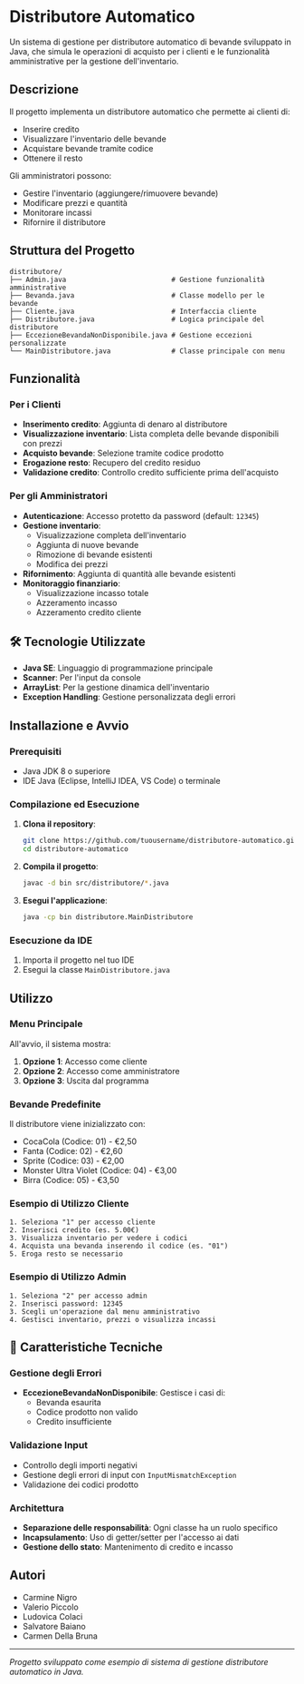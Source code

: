 # Distributore Automatico

Un sistema di gestione per distributore automatico di bevande sviluppato in Java, che simula le operazioni di acquisto per i clienti e le funzionalità amministrative per la gestione dell'inventario.

## Descrizione

Il progetto implementa un distributore automatico che permette ai clienti di:
- Inserire credito
- Visualizzare l'inventario delle bevande
- Acquistare bevande tramite codice
- Ottenere il resto

Gli amministratori possono:
- Gestire l'inventario (aggiungere/rimuovere bevande)
- Modificare prezzi e quantità
- Monitorare incassi
- Rifornire il distributore

## Struttura del Progetto

```
distributore/
├── Admin.java                          # Gestione funzionalità amministrative
├── Bevanda.java                        # Classe modello per le bevande
├── Cliente.java                        # Interfaccia cliente
├── Distributore.java                   # Logica principale del distributore
├── EccezioneBevandaNonDisponibile.java # Gestione eccezioni personalizzate
└── MainDistributore.java               # Classe principale con menu
```

## Funzionalità

### Per i Clienti
- **Inserimento credito**: Aggiunta di denaro al distributore
- **Visualizzazione inventario**: Lista completa delle bevande disponibili con prezzi
- **Acquisto bevande**: Selezione tramite codice prodotto
- **Erogazione resto**: Recupero del credito residuo
- **Validazione credito**: Controllo credito sufficiente prima dell'acquisto

### Per gli Amministratori
- **Autenticazione**: Accesso protetto da password (default: `12345`)
- **Gestione inventario**:
  - Visualizzazione completa dell'inventario
  - Aggiunta di nuove bevande
  - Rimozione di bevande esistenti
  - Modifica dei prezzi
- **Rifornimento**: Aggiunta di quantità alle bevande esistenti
- **Monitoraggio finanziario**:
  - Visualizzazione incasso totale
  - Azzeramento incasso
  - Azzeramento credito cliente

## 🛠️ Tecnologie Utilizzate

- **Java SE**: Linguaggio di programmazione principale
- **Scanner**: Per l'input da console
- **ArrayList**: Per la gestione dinamica dell'inventario
- **Exception Handling**: Gestione personalizzata degli errori

##  Installazione e Avvio

### Prerequisiti
- Java JDK 8 o superiore
- IDE Java (Eclipse, IntelliJ IDEA, VS Code) o terminale

### Compilazione ed Esecuzione

1. **Clona il repository**:
   ```bash
   git clone https://github.com/tuousername/distributore-automatico.git
   cd distributore-automatico
   ```

2. **Compila il progetto**:
   ```bash
   javac -d bin src/distributore/*.java
   ```

3. **Esegui l'applicazione**:
   ```bash
   java -cp bin distributore.MainDistributore
   ```

### Esecuzione da IDE
1. Importa il progetto nel tuo IDE
2. Esegui la classe `MainDistributore.java`

## Utilizzo

### Menu Principale
All'avvio, il sistema mostra:
1. **Opzione 1**: Accesso come cliente
2. **Opzione 2**: Accesso come amministratore
3. **Opzione 3**: Uscita dal programma

### Bevande Predefinite
Il distributore viene inizializzato con:
- CocaCola (Codice: 01) - €2,50
- Fanta (Codice: 02) - €2,60  
- Sprite (Codice: 03) - €2,00
- Monster Ultra Violet (Codice: 04) - €3,00
- Birra (Codice: 05) - €3,50

### Esempio di Utilizzo Cliente
```
1. Seleziona "1" per accesso cliente
2. Inserisci credito (es. 5.00€)
3. Visualizza inventario per vedere i codici
4. Acquista una bevanda inserendo il codice (es. "01")
5. Eroga resto se necessario
```

### Esempio di Utilizzo Admin
```
1. Seleziona "2" per accesso admin
2. Inserisci password: 12345
3. Scegli un'operazione dal menu amministrativo
4. Gestisci inventario, prezzi o visualizza incassi
```

## 🔧 Caratteristiche Tecniche

### Gestione degli Errori
- **EccezioneBevandaNonDisponibile**: Gestisce i casi di:
  - Bevanda esaurita
  - Codice prodotto non valido
  - Credito insufficiente

### Validazione Input
- Controllo degli importi negativi
- Gestione degli errori di input con `InputMismatchException`
- Validazione dei codici prodotto

### Architettura
- **Separazione delle responsabilità**: Ogni classe ha un ruolo specifico
- **Incapsulamento**: Uso di getter/setter per l'accesso ai dati
- **Gestione dello stato**: Mantenimento di credito e incasso

## Autori

- Carmine Nigro
- Valerio Piccolo
- Ludovica Colaci
- Salvatore Baiano
- Carmen Della Bruna
---

*Progetto sviluppato come esempio di sistema di gestione distributore automatico in Java.*
